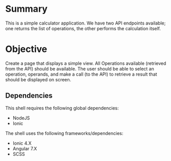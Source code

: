 # Summary

This is a simple calculator application.  We have two API endpoints available; one returns the list of operations, the other performs the calculation itself.

# Objective

Create a page that displays a simple view.  All Operations available (retrieved from the API) should be available.  The user should be able to select an operation, operands, and make a call (to the API) to retrieve a result that should be displayed on screen.

## Dependencies

This shell requires the following global dependencies:

* NodeJS
* Ionic

The shell uses the following frameworks/dependencies:

* Ionic 4.X
* Angular 7.X
* SCSS

